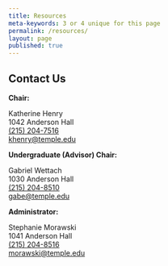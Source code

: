 ```yaml
---
title: Resources
meta-keywords: 3 or 4 unique for this page
permalink: /resources/
layout: page
published: true
---
```

## Contact Us

**Chair:** 

Katherine Henry<br>
1042 Anderson Hall<br>
[(215) 204-7516](tel:2152047516)<br>
[khenry@temple.edu](mailto:khenry@temple.edu)<br>

**Undergraduate (Advisor) Chair:**

Gabriel Wettach<br>
1030 Anderson Hall<br>
[(215) 204-8510](tel:2152048510)<br>
[gabe@temple.edu](mailto:gabe@temple.edu)<br>

**Administrator:**

Stephanie Morawski<br>
1041 Anderson Hall<br>
[(215) 204-8516](tel:2152048516)<br>
[morawski@temple.edu](mailto:morawski@temple.edu)<br>
